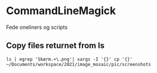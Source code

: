 # CommandLineMagick

Fede oneliners og scripts


## Copy files returnet from ls

`ls | egrep 'Skærm.+\.png'| xargs -I '{}' cp '{}' ~/Documents/workspace/2021/image_mosaic/pic/screenshots`
